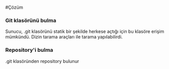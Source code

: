 #Çözüm


### Git klasörünü bulma
Sunucu, .git klasörünü statik bir şekilde herkese açtığı için bu klasöre erişim mümkündü. Dizin tarama araçları ile tarama yapılabilirdi. 


### Repository'i bulma
.git klasöründen repository bulunur